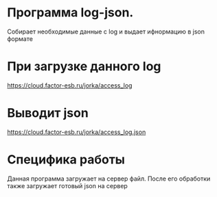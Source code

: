 # Программа log-json.
Собирает необходимые данные с log и выдает ифнормацию в json формате
# При загрузке данного log 
https://cloud.factor-esb.ru/jorka/access_log
# Выводит json   
https://cloud.factor-esb.ru/jorka/access_log.json
# Специфика работы
Данная программа загружает на сервер файл. После его обработки также загружает готовый json на сервер


